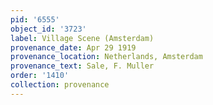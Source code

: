 ```yaml
---
pid: '6555'
object_id: '3723'
label: Village Scene (Amsterdam)
provenance_date: Apr 29 1919
provenance_location: Netherlands, Amsterdam
provenance_text: Sale, F. Muller
order: '1410'
collection: provenance
---
```

